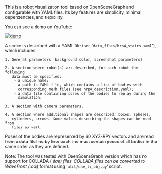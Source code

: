 This is a robot visualization tool based on OpenSceneGraph and configurable
with YAML files. Its key features are simplicity, minimal dependencies, and
flexibility.

You can see a demo on YouTube:

[![demo](https://img.youtube.com/vi/X9HEi2JE-CU/0.jpg)](https://www.youtube.com/watch?v=X9HEi2JE-CU)

A scene is described with a YAML file (see '`data_files/hrp4_stairs.yaml`'),
which includes:

    1. General parameters (background color, screenshot parameters)

    2. A section where robot(s) are described, for each robot the following
       data must be specified:
        - a unique name;
        - a path to YAML file, which contains a list of bodies with
          corresponding mesh files (see hrp4_description.yaml);
        - a data file containing poses of the bodies to replay during the
          simulation.

    3. A section with camera parameters.

    4. A section where additional shapes are described: boxes, spheres,
       cylinders, arrows. Some values describing the shapes can be read from
       files as well.

Poses of the bodies are represented by 6D XYZ-RPY vectors and are read from a
data file line by line: each line must contain poses of all bodies in the same
order as they are defined.

Note: The tool was tested with OpenSceneGraph version which has no support for
COLLADA (*.dae) files. COLLADA files can be converted to WaveFront (*.obj)
format using '`util/dae_to_obj.py`' script.
